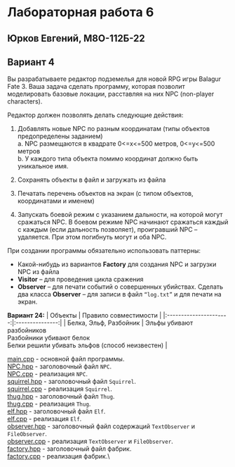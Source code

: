 # Лабораторная работа 6
## Юрков Евгений, М8О-112Б-22
## Вариант 4

Вы разрабатываете редактор подземелья для новой RPG игры Balagur Fate 3. Ваша задача сделать программу, которая позволит моделировать базовые локации, расставляя на них NPC (non-player characters).

Редактор должен позволять делать следующие действия:

1. Добавлять новые NPC по разным координатам (типы объектов предопределены заданием) \
a. NPC размещаются в квадрате 0<=x<=500 метров, 0<=y<=500 метров \
b. У каждого типа объекта помимо координат должно быть уникальное имя.

2. Сохранять объекты в файл и загружать из файла

3. Печатать перечень объектов на экран (с типом объектов, координатами и именем)

4. Запускать боевой режим с указанием дальности, на которой могут сражаться NPC. В боевом режиме NPC начинают сражаться каждый с каждым (если дальность позволяет), проигравший NPC – удаляется. При этом погибнуть могут и оба NPC.

При создании программы обязательно использовать паттерны:
- Какой-нибудь из вариантов **Factory** для создания NPC и загрузки NPC из файла
- **Visitor** – для проведения цикла сражения
- **Observer** – для печати событий о совершенных убийствах. Сделать два класса **Observer** – для записи в файл `“log.txt”` и для печати на экран.


**Вариант 24:**
| Объекты                | Правило совместимости |
|:----------------------:|:---------------:|
| Белка, Эльф, Разбойник | Эльфы убивают разбойников <br/> Разбойники убивают белок <br/> Белки решили убивать эльфов (способ неизвестен) |

[main.cpp](main.cpp) - основной файл программы.\
[NPC.hpp](NPC.hpp) - заголовочный файл `NPC`.\
[NPC.cpp](NPC.cpp) - реализация `NPC`.\
[squirrel.hpp](squirrel.hpp) - заголовочный файл `Squirrel`.\
[squirrel.cpp](squirrel.cpp) - реализация `Squirrel`.\
[thug.hpp](thug.hpp) - заголовочный файл `Thug`.\
[thug.cpp](thug.cpp) - реализация `Thug`.\
[elf.hpp](elf.hpp) - заголовочный файл `Elf`.\
[elf.cpp](elf.cpp) - реализация `Elf`.\
[observer.hpp](observer.hpp) - заголовочный файл содержаций `TextObserver` и `FileObserver`.\
[observer.cpp](observer.cpp) - реализация `TextObserver` и `FileObserver`.\
[factory.hpp](factory.hpp) - заголовочный файл фабрик.\
[factory.cpp](factory.cpp) - реализация фабрик.\
